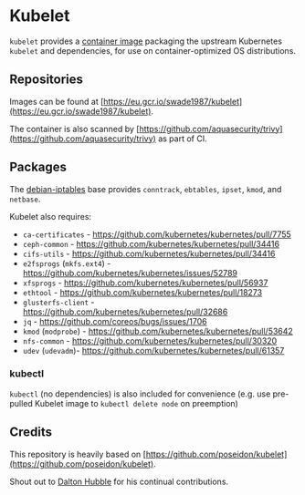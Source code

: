 # Kubelet

`kubelet` provides a [container image](https://quay.io/repository/poseidon/kubelet) packaging the upstream Kubernetes `kubelet` and dependencies, for use on container-optimized OS distributions. 

## Repositories

Images can be found at [https://eu.gcr.io/swade1987/kubelet](https://eu.gcr.io/swade1987/kubelet).

The container is also scanned by [https://github.com/aquasecurity/trivy](https://github.com/aquasecurity/trivy) as part of CI.

## Packages

The [debian-iptables](https://github.com/kubernetes/kubernetes/tree/master/build/debian-iptables) base provides `conntrack`, `ebtables`, `ipset`, `kmod`, and `netbase`.

Kubelet also requires:

* `ca-certificates` - https://github.com/kubernetes/kubernetes/pull/7755
* `ceph-common` - https://github.com/kubernetes/kubernetes/pull/34416
* `cifs-utils` - https://github.com/kubernetes/kubernetes/pull/34416
* `e2fsprogs` (`mkfs.ext4`) - https://github.com/kubernetes/kubernetes/issues/52789
* `xfsprogs` - https://github.com/kubernetes/kubernetes/pull/56937
* `ethtool` - https://github.com/kubernetes/kubernetes/pull/18273
* `glusterfs-client` - https://github.com/kubernetes/kubernetes/pull/32686
* `jq` - https://github.com/coreos/bugs/issues/1706
* `kmod` (`modprobe`) - https://github.com/kubernetes/kubernetes/pull/53642
* `nfs-common` - https://github.com/kubernetes/kubernetes/pull/30320
* `udev` (`udevadm`)- https://github.com/kubernetes/kubernetes/pull/61357

### kubectl

`kubectl` (no dependencies) is also included for convenience (e.g. use pre-pulled Kubelet image to `kubectl delete node` on preemption)

## Credits

This repository is heavily based on [https://github.com/poseidon/kubelet](https://github.com/poseidon/kubelet).

Shout out to [Dalton Hubble](https://github.com/dghubble) for his continual contributions.
